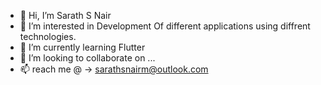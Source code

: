 - 👋 Hi, I’m Sarath S Nair
- 👀 I’m interested in Development Of different applications using diffrent technologies.
- 🌱 I’m currently learning Flutter
- 💞️ I’m looking to collaborate on ...
- 📫  reach me @ -> sarathsnairm@outlook.com

<!---
brocky-johnz/brocky-johnz is a ✨ special ✨ repository because its `README.md` (this file) appears on your GitHub profile.
You can click the Preview link to take a look at your changes.
--->

